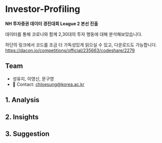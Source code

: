 # Investor-Profiling
**NH 투자증권 데이터 경진대회 League 2 본선 진출**  


데이터를 통해 코로나와 함께 2,30대의 투자 행동에 대해 분석해보았습니다.  

하단의 링크에서 코드를 조금 더 가독성있게 읽으실 수 있고, 다운로드도 가능합니다.  
https://dacon.io/competitions/official/235663/codeshare/2279  

## Team
- 성유지, 이영신, 문구영   
- 💬 Contact: chloesung@korea.ac.kr

## 1. Analysis

## 2. Insights

## 3. Suggestion


